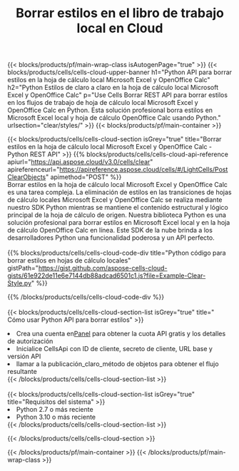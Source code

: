 ﻿---
title:  Borrar estilos en el libro de trabajo local en Cloud
description:  API y SDK en la nube para borrar estilos en Microsoft Excel y OpenOffice Calc. Estilos claros en hojas de cálculo locales por Cells Cloud API. SDK admite tipos de lenguajes de desarrollo. Incluyen Android, C#, Go, Java, NodeJS, Perl, PHP, Python, Ruby y Swift.
url: /sv/python/clear/styles/
---
{{< blocks/products/pf/main-wrap-class isAutogenPage="true" >}}
{{< blocks/products/cells/cells-cloud-upper-banner h1="Python API para borrar estilos en la hoja de cálculo local Microsoft Excel y OpenOffice Calc" h2="Python Estilos de claro a claro en la hoja de cálculo local Microsoft Excel y OpenOffice Calc" p="Use Cells Borrar REST API para borrar estilos en los flujos de trabajo de hoja de cálculo local Microsoft Excel y OpenOffice Calc en Python. Esta solución profesional borra estilos en Microsoft Excel local y hoja de cálculo OpenOffice Calc usando Python." urlsection="clear/styles/" >}}
{{< blocks/products/pf/main-container >}}

{{< blocks/products/cells/cells-cloud-section isGrey="true" title="Borrar estilos en la hoja de cálculo local Microsoft Excel y OpenOffice Calc - Python REST API" >}}
{{% blocks/products/cells/cells-cloud-api-reference apiurl="https://api.aspose.cloud/v3.0/cells/clear" apireferenceurl="https://apireference.aspose.cloud/cells/#/LightCells/PostClearObjects" apimethod="POST" %}}
<br/>
Borrar estilos en la hoja de cálculo local Microsoft Excel y OpenOffice Calc es una tarea compleja. La eliminación de estilos en las transiciones de hojas de cálculo locales Microsoft Excel y OpenOffice Calc se realiza mediante nuestro SDK Python mientras se mantiene el contenido estructural y lógico principal de la hoja de cálculo de origen. Nuestra biblioteca Python es una solución profesional para borrar estilos en Microsoft Excel local y en la hoja de cálculo OpenOffice Calc en línea. Este SDK de la nube brinda a los desarrolladores Python una funcionalidad poderosa y un API perfecto.
<br/>
<br/>
{{% blocks/products/cells/cells-cloud-code-div title="Python código para borrar estilos en hojas de cálculo locales" gistPath="https://gist.github.com/aspose-cells-cloud-gists/61e922de11e6e7144db88adcad6501c1.js?file=Example-Clear-Style.py" %}}
  
{{% /blocks/products/cells/cells-cloud-code-div %}}
<br/>
<br/>
{{< blocks/products/cells/cells-cloud-section-list isGrey="true" title=" Cómo usar Python API para borrar estilos" >}}
<li> Crea una cuenta en<a href="https://dashboard.aspose.cloud/">Panel</a> para obtener la cuota API gratis y los detalles de autorización</li>
<li>Inicialice CellsApi con ID de cliente, secreto de cliente, URL base y versión API</li>
<li>llamar a la publicación_claro_método de objetos para obtener el flujo resultante</li>
{{< /blocks/products/cells/cells-cloud-section-list >}}
<br/>
<br/>
{{< blocks/products/cells/cells-cloud-section-list isGrey="true" title="Requisitos del sistema" >}}
<li>Python 2.7 o más reciente</li>
<li>Python 3.10 o más reciente</li>
{{< /blocks/products/cells/cells-cloud-section-list >}}

{{< /blocks/products/cells/cells-cloud-section >}}

{{< /blocks/products/pf/main-container >}}
{{< /blocks/products/pf/main-wrap-class >}}
